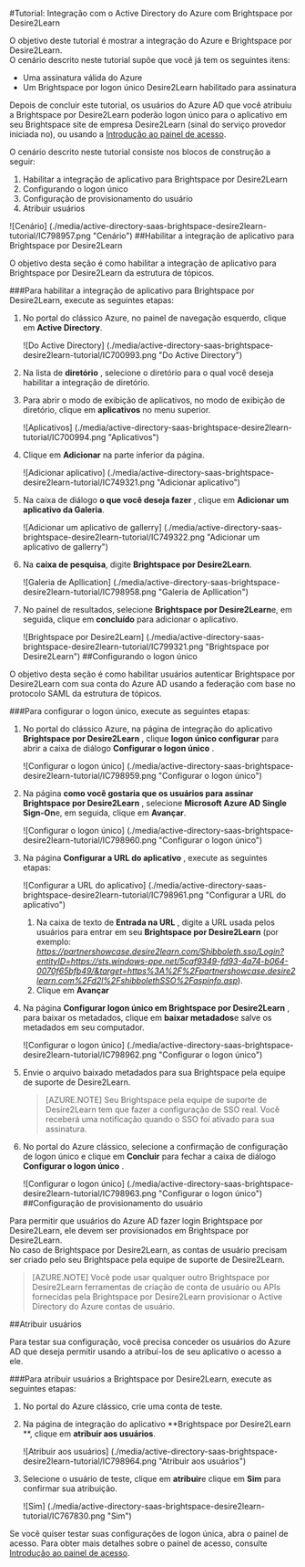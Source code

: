 <properties 
    pageTitle="Tutorial: Integração com o Active Directory do Azure com Brightspace por Desire2Learn | Microsoft Azure" 
    description="Saiba como usar Brightspace por Desire2Learn com o Azure Active Directory para habilitar o logon único, provisionamento automatizado e muito mais!" 
    services="active-directory" 
    authors="jeevansd"  
    documentationCenter="na" 
    manager="femila"/>
<tags 
    ms.service="active-directory" 
    ms.devlang="na" 
    ms.topic="article" 
    ms.tgt_pltfrm="na" 
    ms.workload="identity" 
    ms.date="09/29/2016" 
    ms.author="jeedes" />

#<a name="tutorial-azure-active-directory-integration-with-brightspace-by-desire2learn"></a>Tutorial: Integração com o Active Directory do Azure com Brightspace por Desire2Learn

O objetivo deste tutorial é mostrar a integração do Azure e Brightspace por Desire2Learn.  
O cenário descrito neste tutorial supõe que você já tem os seguintes itens:

-   Uma assinatura válida do Azure
-   Um Brightspace por logon único Desire2Learn habilitado para assinatura

Depois de concluir este tutorial, os usuários do Azure AD que você atribuiu a Brightspace por Desire2Learn poderão logon único para o aplicativo em seu Brightspace site de empresa Desire2Learn (sinal do serviço provedor iniciada no), ou usando a [Introdução ao painel de acesso](active-directory-saas-access-panel-introduction.md).

O cenário descrito neste tutorial consiste nos blocos de construção a seguir:

1.  Habilitar a integração de aplicativo para Brightspace por Desire2Learn
2.  Configurando o logon único
3.  Configuração de provisionamento do usuário
4.  Atribuir usuários

![Cenário] (./media/active-directory-saas-brightspace-desire2learn-tutorial/IC798957.png "Cenário")
##<a name="enabling-the-application-integration-for-brightspace-by-desire2learn"></a>Habilitar a integração de aplicativo para Brightspace por Desire2Learn

O objetivo desta seção é como habilitar a integração de aplicativo para Brightspace por Desire2Learn da estrutura de tópicos.

###<a name="to-enable-the-application-integration-for-brightspace-by-desire2learn-perform-the-following-steps"></a>Para habilitar a integração de aplicativo para Brightspace por Desire2Learn, execute as seguintes etapas:

1.  No portal do clássico Azure, no painel de navegação esquerdo, clique em **Active Directory**.

    ![Do Active Directory] (./media/active-directory-saas-brightspace-desire2learn-tutorial/IC700993.png "Do Active Directory")

2.  Na lista de **diretório** , selecione o diretório para o qual você deseja habilitar a integração de diretório.

3.  Para abrir o modo de exibição de aplicativos, no modo de exibição de diretório, clique em **aplicativos** no menu superior.

    ![Aplicativos] (./media/active-directory-saas-brightspace-desire2learn-tutorial/IC700994.png "Aplicativos")

4.  Clique em **Adicionar** na parte inferior da página.

    ![Adicionar aplicativo] (./media/active-directory-saas-brightspace-desire2learn-tutorial/IC749321.png "Adicionar aplicativo")

5.  Na caixa de diálogo **o que você deseja fazer** , clique em **Adicionar um aplicativo da Galeria**.

    ![Adicionar um aplicativo de gallerry] (./media/active-directory-saas-brightspace-desire2learn-tutorial/IC749322.png "Adicionar um aplicativo de gallerry")

6.  Na **caixa de pesquisa**, digite **Brightspace por Desire2Learn**.

    ![Galeria de Apllication] (./media/active-directory-saas-brightspace-desire2learn-tutorial/IC798958.png "Galeria de Apllication")

7.  No painel de resultados, selecione **Brightspace por Desire2Learn**e, em seguida, clique em **concluído** para adicionar o aplicativo.

    ![Brightspace por Desire2Learn] (./media/active-directory-saas-brightspace-desire2learn-tutorial/IC799321.png "Brightspace por Desire2Learn")
##<a name="configuring-single-sign-on"></a>Configurando o logon único

O objetivo desta seção é como habilitar usuários autenticar Brightspace por Desire2Learn com sua conta do Azure AD usando a federação com base no protocolo SAML da estrutura de tópicos.

###<a name="to-configure-single-sign-on-perform-the-following-steps"></a>Para configurar o logon único, execute as seguintes etapas:

1.  No portal do clássico Azure, na página de integração do aplicativo **Brightspace por Desire2Learn** , clique **logon único configurar** para abrir a caixa de diálogo **Configurar o logon único** .

    ![Configurar o logon único] (./media/active-directory-saas-brightspace-desire2learn-tutorial/IC798959.png "Configurar o logon único")

2.  Na página **como você gostaria que os usuários para assinar Brightspace por Desire2Learn** , selecione **Microsoft Azure AD Single Sign-On**e, em seguida, clique em **Avançar**.

    ![Configurar o logon único] (./media/active-directory-saas-brightspace-desire2learn-tutorial/IC798960.png "Configurar o logon único")

3.  Na página **Configurar a URL do aplicativo** , execute as seguintes etapas:

    ![Configurar a URL do aplicativo] (./media/active-directory-saas-brightspace-desire2learn-tutorial/IC798961.png "Configurar a URL do aplicativo")

    1.  Na caixa de texto de **Entrada na URL** , digite a URL usada pelos usuários para entrar em seu **Brightspace por Desire2Learn** (por exemplo: *https://partnershowcase.desire2learn.com/Shibboleth.sso/Login?entityID=https://sts.windows-ppe.net/5caf9349-fd93-4a74-b064-0070f65bfb49/&target=https%3A%2F%2Fpartnershowcase.desire2learn.com%2Fd2l%2FshibbolethSSO%2Faspinfo.asp*).
    2.  Clique em **Avançar**

4.  Na página **Configurar logon único em Brightspace por Desire2Learn** , para baixar os metadados, clique em **baixar metadados**e salve os metadados em seu computador.

    ![Configurar o logon único] (./media/active-directory-saas-brightspace-desire2learn-tutorial/IC798962.png "Configurar o logon único")

5.  Envie o arquivo baixado metadados para sua Brightspace pela equipe de suporte de Desire2Learn.

    >[AZURE.NOTE] Seu Brightspace pela equipe de suporte de Desire2Learn tem que fazer a configuração de SSO real.
Você receberá uma notificação quando o SSO foi ativado para sua assinatura.

6.  No portal do Azure clássico, selecione a confirmação de configuração de logon único e clique em **Concluir** para fechar a caixa de diálogo **Configurar o logon único** .

    ![Configurar o logon único] (./media/active-directory-saas-brightspace-desire2learn-tutorial/IC798963.png "Configurar o logon único")
##<a name="configuring-user-provisioning"></a>Configuração de provisionamento do usuário

Para permitir que usuários do Azure AD fazer login Brightspace por Desire2Learn, ele devem ser provisionados em Brightspace por Desire2Learn.  
No caso de Brightspace por Desire2Learn, as contas de usuário precisam ser criado pelo seu Brightspace pela equipe de suporte de Desire2Learn.

>[AZURE.NOTE] Você pode usar qualquer outro Brightspace por Desire2Learn ferramentas de criação de conta de usuário ou APIs fornecidas pela Brightspace por Desire2Learn provisionar o Active Directory do Azure contas de usuário.

##<a name="assigning-users"></a>Atribuir usuários

Para testar sua configuração, você precisa conceder os usuários do Azure AD que deseja permitir usando a atribuí-los de seu aplicativo o acesso a ele.

###<a name="to-assign-users-to-brightspace-by-desire2learn-perform-the-following-steps"></a>Para atribuir usuários a Brightspace por Desire2Learn, execute as seguintes etapas:

1.  No portal do Azure clássico, crie uma conta de teste.

2.  Na página de integração do aplicativo **Brightspace por Desire2Learn **, clique em **atribuir aos usuários**.

    ![Atribuir aos usuários] (./media/active-directory-saas-brightspace-desire2learn-tutorial/IC798964.png "Atribuir aos usuários")

3.  Selecione o usuário de teste, clique em **atribuir**e clique em **Sim** para confirmar sua atribuição.

    ![Sim] (./media/active-directory-saas-brightspace-desire2learn-tutorial/IC767830.png "Sim")

Se você quiser testar suas configurações de logon única, abra o painel de acesso. Para obter mais detalhes sobre o painel de acesso, consulte [Introdução ao painel de acesso](active-directory-saas-access-panel-introduction.md).
